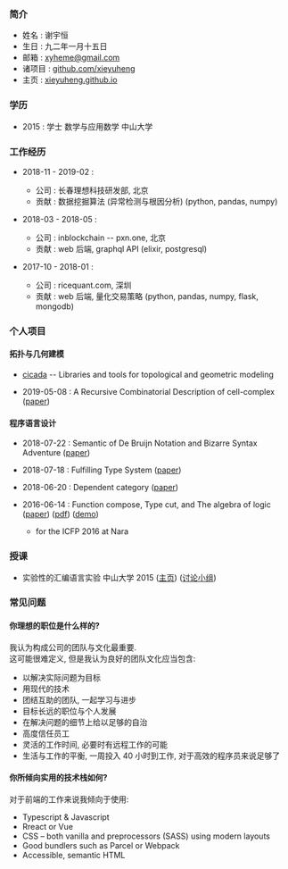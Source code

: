 ### 简介

- 姓名 : 谢宇恒
- 生日 : 九二年一月十五日
- 邮箱 : xyheme@gmail.com
- 诸项目 : [github.com/xieyuheng](https://github.com/xieyuheng)
- 主页 : [xieyuheng.github.io](https://xieyuheng.github.io)

### 学历

- 2015 : 学士 数学与应用数学 中山大学

### 工作经历

- 2018-11 - 2019-02 :
  - 公司 : 长春理想科技研发部, 北京
  - 贡献 : 数据挖掘算法 (异常检测与根因分析) (python, pandas, numpy)

- 2018-03 - 2018-05 :
  - 公司 : inblockchain -- pxn.one, 北京
  - 贡献 : web 后端, graphql API (elixir, postgresql)

- 2017-10 - 2018-01 :
  - 公司 : ricequant.com, 深圳
  - 贡献 : web 后端, 量化交易策略 (python, pandas, numpy, flask, mongodb)

### 个人项目

#### 拓扑与几何建模

- [cicada](https://github.com/xieyuheng/cicada) -- Libraries and tools for topological and geometric modeling

- 2019-05-08 : A Recursive Combinatorial Description of cell-complex
  ([paper](https://github.com/xieyuheng/cicada/blob/master/docs/a-recursive-combinatorial-description-of-cell-complex.md))

#### 程序语言设计

- 2018-07-22 : Semantic of De Bruijn Notation and Bizarre Syntax Adventure
  ([paper](https://xieyuheng.github.io/writing/de-bruijn-notation.html))

- 2018-07-18 : Fulfilling Type System
  ([paper](https://xieyuheng.github.io/writing/fulfilling-type-system.html))

- 2018-06-20 : Dependent category
  ([paper](https://xieyuheng.github.io/writing/dependent-category.html))

- 2016-06-14 : Function compose, Type cut, and The algebra of logic
  ([paper](https://xieyuheng.github.io/writing/function-compose-type-cut.html))
  ([pdf](http://xieyuheng.github.io/paper/function-compose-type-cut.pdf))
  ([demo](https://xieyuheng.github.io/writing/function-compose-type-cut--demo))
  - for the ICFP 2016 at Nara

### 授课

- 实验性的汇编语言实验 中山大学 2015
  ([主页](http://the-little-language-designer.github.io/cicada-nymph/course/contents.html))
  ([讨论小组](https://github.com/the-little-language-designer))

### 常见问题

#### 你理想的职位是什么样的?

我认为构成公司的团队与文化最重要.  
这可能很难定义, 但是我认为良好的团队文化应当包含:

- 以解决实际问题为目标
- 用现代的技术
- 团结互助的团队, 一起学习与进步
- 目标长远的职位与个人发展
- 在解决问题的细节上给以足够的自治
- 高度信任员工
- 灵活的工作时间, 必要时有远程工作的可能
- 生活与工作的平衡, 一周投入 40 小时到工作, 对于高效的程序员来说足够了

#### 你所倾向实用的技术栈如何?

对于前端的工作来说我倾向于使用:

- Typescript & Javascript
- Rreact or Vue
- CSS – both vanilla and preprocessors (SASS) using modern layouts
- Good bundlers such as Parcel or Webpack
- Accessible, semantic HTML

